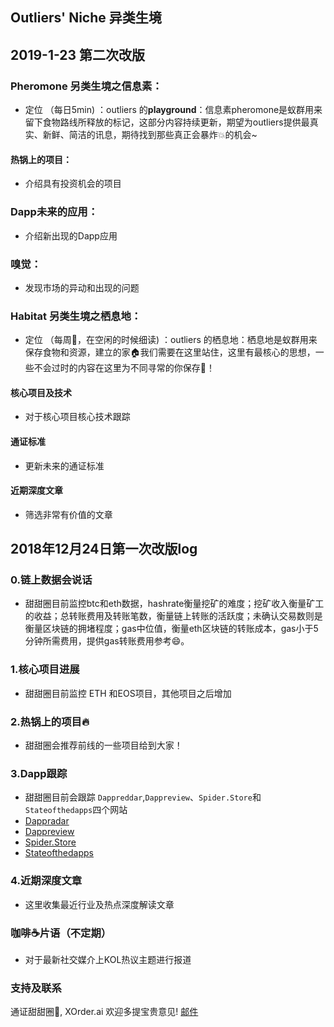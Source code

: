 ## Outliers' Niche 异类生境


## 2019-1-23 第二次改版

### Pheromone 另类生境之信息素：

- 定位 （每日5min)  ：outliers 的**playground**：信息素pheromone是蚁群用来留下食物路线所释放的标记，这部分内容持续更新，期望为outliers提供最真实、新鲜、简洁的讯息，期待找到那些真正会暴炸💥的机会~

#### 热锅上的项目：
- 介绍具有投资机会的项目

### Dapp未来的应用：
- 介绍新出现的Dapp应用

### 嗅觉：
- 发现市场的异动和出现的问题

### Habitat 另类生境之栖息地：

- 定位 （每周🍵，在空闲的时候细读) ：outliers 的栖息地：栖息地是蚁群用来保存食物和资源，建立的家🏠我们需要在这里站住，这里有最核心的思想，一些不会过时的内容在这里为不同寻常的你保存🌲！

#### 核心项目及技术
- 对于核心项目核心技术跟踪

#### 通证标准
- 更新未来的通证标准

#### 近期深度文章
- 筛选非常有价值的文章


## 2018年12月24日第一次改版log

### 0.链上数据会说话

- 甜甜圈目前监控btc和eth数据，hashrate衡量挖矿的难度；挖矿收入衡量矿工的收益；总转账费用及转账笔数，衡量链上转账的活跃度；未确认交易数则是衡量区块链的拥堵程度；gas中位值，衡量eth区块链的转账成本，gas小于5分钟所需费用，提供gas转账费用参考😄。

### 1.核心项目进展

- 甜甜圈目前监控 ETH 和EOS项目，其他项目之后增加

### 2.热锅上的项目🔥

- 甜甜圈会推荐前线的一些项目给到大家！

### 3.Dapp跟踪

- 甜甜圈目前会跟踪 `Dappreddar`,`Dappreview`、`Spider.Store`和`Stateofthedapps`四个网站
- [Dappradar](https://dappradar.com/)
- [Dappreview](https://dapp.review/)
- [Spider.Store](https://www.spider.store/)
- [Stateofthedapps](https://www.stateofthedapps.com/)

### 4.近期深度文章
- 这里收集最近行业及热点深度解读文章


### 咖啡☕️片语（不定期）
- 对于最新社交媒介上KOL热议主题进行报道

### 支持及联系

通证甜甜圈🍩, XOrder.ai 欢迎多提宝贵意见! [邮件](qchen@xorder.ai)

